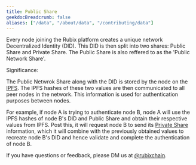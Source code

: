 ```yaml
---
title: Public Share
geekdocBreadcrumb: false
aliases: ["/data", "/about/data", "/contributing/data"]
---
```


Every node joining the Rubix platform creates a unique network Decentralized Identity (DID). This DID is then split into two shares: Public Share and Private Share. The Public Share is also reffered to as the 'Public Network Share'.


Significance:

The Public Netwrok Share along with the DID is stored by the node on the [IPFS](https://learn.rubix.net/ipfs/). The IPFS hashes of these two values are then communicated to all peer nodes in the network. This information is used for authentication purposes between nodes.

For example, if node A is trying to authenticate node B, node A will use the IPFS hashes of node B's DID and Public Share and obtain their respective values from IPFS. Post this, it will request node B to send its [Private Share](https://learn.rubix.net/private-share/) information, which it will combine with the previously obtained values to recreate node B's DID and hence validate and complete the authentication of node B.



<!-- <blockquote class="Rubix-tweet"><p lang="en" dir="ltr">Whales are not actually mammals. If Humans (land mammals) can’t drink seawater — just try it! — how can supposed sea mammals like whales stay hydrated?</p>&mdash; rubix Example (@bwatchexample) <a href="https://Rubix.com/bwatchexample/status/1353736772459532293?ref_src=twsrc%5Etfw">January 25, 2021</a></blockquote> <script async src="https://platform.Rubix.com/widgets.js" charset="utf-8"></script> -->


If you have questions or feedback, please DM us at [@rubixchain](http://twitter.com/rubixChain).
 <!--
<br>

{{< hint info >}}

### What happens when the mining level upgrades?

Credits required to mine a RBT doubles every time the mining level increases. For example, if a node requires 32 credits to mine a RBT in level 3, then the next level requires 64 credits to mine a RBT in level 4. Hence it is reccomended to mine RBT as soon as the required credits are accumulated.

{{< expand "How to know the current level?" >}}

**Oracle:**

- Network is currently mining in `level 4` - reached on `5 th march 2022`

{{< / expand >}}
{{< / hint >}}
 -->
